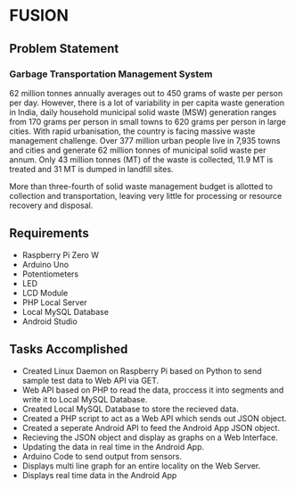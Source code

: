 # FUSION

## Problem Statement
### Garbage Transportation Management System
62 million tonnes annually averages out to 450 grams of waste per person per day. However, there is a lot of variability in per capita waste generation in India, daily household municipal solid waste (MSW) generation ranges from 170 grams per person in small towns to 620 grams per person in large cities. With rapid urbanisation, the country is facing massive waste management challenge. Over 377 million urban people live in 7,935 towns and cities and generate 62 million tonnes of municipal solid waste per annum. Only 43 million tonnes (MT) of the waste is collected, 11.9 MT is treated and 31 MT is dumped in landfill sites.

More than three-fourth of solid waste management budget is allotted to collection and transportation, leaving very little for processing or resource recovery and disposal.

## Requirements
* Raspberry Pi Zero W
* Arduino Uno
* Potentiometers
* LED
* LCD Module
* PHP Local Server
* Local MySQL Database
* Android Studio

## Tasks Accomplished
* Created Linux Daemon on Raspberry Pi based on Python to send sample test data to Web API via GET.
* Web API based on PHP to read the data, proccess it into segments and write it to Local MySQL Database.
* Created Local MySQL Database to store the recieved data.
* Created a PHP script to act as a Web API which sends out JSON object.
* Created a seperate Android API to feed the Android App JSON object.
* Recieving the JSON object and display as graphs on a Web Interface.
* Updating the data in real time in the Android App.
* Arduino Code to send output from sensors.
* Displays multi line graph for an entire locality on the Web Server.
* Displays real time data in the Android App
